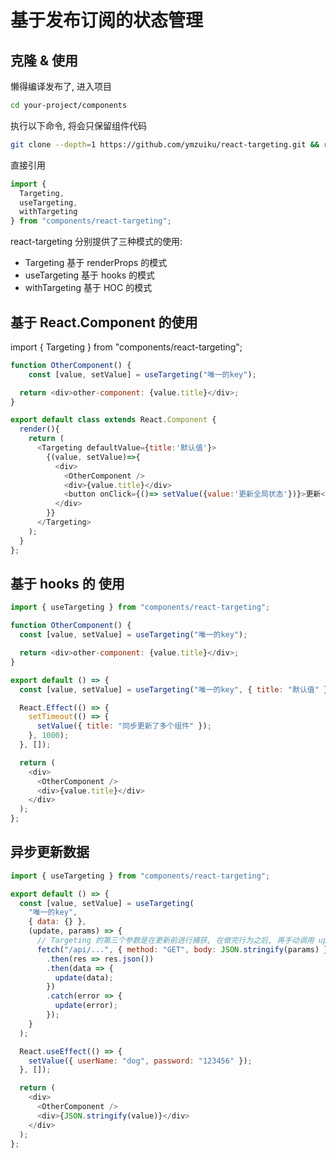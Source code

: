 # 基于发布订阅的状态管理

## 克隆 & 使用

懒得编译发布了, 进入项目

```sh
cd your-project/components
```

执行以下命令, 将会只保留组件代码

```sh
git clone --depth=1 https://github.com/ymzuiku/react-targeting.git && rm -rf react-targeting/.git react-targeting/.gitignore
```

直接引用

```js
import {
  Targeting,
  useTargeting,
  withTargeting
} from "components/react-targeting";
```

react-targeting 分别提供了三种模式的使用:

- Targeting 基于 renderProps 的模式
- useTargeting 基于 hooks 的模式
- withTargeting 基于 HOC 的模式

## 基于 React.Component 的使用

import { Targeting } from "components/react-targeting";

```js
function OtherComponent() {
    const [value, setValue] = useTargeting("唯一的key");

  return <div>other-component: {value.title}</div>;
}

export default class extends React.Component {
  render(){
    return (
      <Targeting defaultValue={title:'默认值'}>
        {(value, setValue)=>{
          <div>
            <OtherComponent />
            <div>{value.title}</div>
            <button onClick={()=> setValue({value:'更新全局状态'})}>更新</button>
          </div>
        }}
      </Targeting>
    );
  }
};
```

## 基于 hooks 的 使用

```js
import { useTargeting } from "components/react-targeting";

function OtherComponent() {
  const [value, setValue] = useTargeting("唯一的key");

  return <div>other-component: {value.title}</div>;
}

export default () => {
  const [value, setValue] = useTargeting("唯一的key", { title: "默认值" });

  React.Effect(() => {
    setTimeout(() => {
      setValue({ title: "同步更新了多个组件" });
    }, 1000);
  }, []);

  return (
    <div>
      <OtherComponent />
      <div>{value.title}</div>
    </div>
  );
};
```

## 异步更新数据

```js
import { useTargeting } from "components/react-targeting";

export default () => {
  const [value, setValue] = useTargeting(
    "唯一的key",
    { data: {} },
    (update, params) => {
      // Targeting 的第三个参数是在更新前进行捕获, 在做完行为之后, 再手动调用 update 进行更新, 这样可以处理异步或其他操作
      fetch("/api/...", { method: "GET", body: JSON.stringify(params) })
        .then(res => res.json())
        .then(data => {
          update(data);
        })
        .catch(error => {
          update(error);
        });
    }
  );

  React.useEffect(() => {
    setValue({ userName: "dog", password: "123456" });
  }, []);

  return (
    <div>
      <OtherComponent />
      <div>{JSON.stringify(value)}</div>
    </div>
  );
};
```
